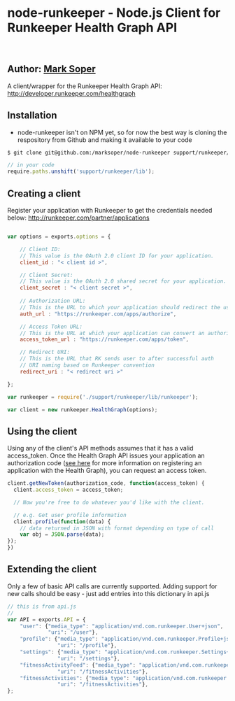 

node-runkeeper - Node.js Client for Runkeeper Health Graph API
==============================================================
<br>

## Author: [Mark Soper](masoper@gmail.com)

A client/wrapper for the Runkeeper Health Graph API:
http://developer.runkeeper.com/healthgraph

## Installation

- node-runkeeper isn't on NPM yet, so for now the best way is cloning the respository from Github and making it available to your code

```bash
$ git clone git@github.com:/marksoper/node-runkeeper support/runkeeper/
```
```javascript
// in your code
require.paths.unshift('support/runkeeper/lib');
```

## Creating a client

Register your application with Runkeeper to get the credentials needed below:
http://runkeeper.com/partner/applications


```javascript

var options = exports.options = {

    // Client ID: 
    // This value is the OAuth 2.0 client ID for your application.  
    client_id : "< client id >",

    // Client Secret:  
    // This value is the OAuth 2.0 shared secret for your application.   
    client_secret : "< client secret >",
    
    // Authorization URL:   
    // This is the URL to which your application should redirect the user in order to authorize access to his or her RunKeeper account.   
    auth_url : "https://runkeeper.com/apps/authorize",

    // Access Token URL:    
    // This is the URL at which your application can convert an authorization code to an access token. 
    access_token_url : "https://runkeeper.com/apps/token",

    // Redirect URI:   
    // This is the URL that RK sends user to after successful auth  
    // URI naming based on Runkeeper convention 
    redirect_uri : "< redirect uri >"

};

var runkeeper = require('./support/runkeeper/lib/runkeeper');

var client = new runkeeper.HealthGraph(options);

```

## Using the client

Using any of the client's API methods assumes that it has a valid access_token. Once the Health Graph API issues your application an authorization code ([see here](http://developer.runkeeper.com/healthgraph/registration-authorization) for more information on registering an application with the Health Graph), you can request an access token.

```javascript
client.getNewToken(authorization_code, function(access_token) {
  client.access_token = access_token;

  // Now you're free to do whatever you'd like with the client.

  // e.g. Get user profile information
  client.profile(function(data) {
    // data returned in JSON with format depending on type of call
    var obj = JSON.parse(data);
});
})
```


## Extending the client

Only a few of basic API calls are currently supported.  Adding support for new calls should be easy - just add entries into this dictionary in api.js

```javascript
// this is from api.js
//
var API = exports.API = {
    "user": {"media_type": "application/vnd.com.runkeeper.User+json",
             "uri": "/user"},
    "profile": {"media_type": "application/vnd.com.runkeeper.Profile+json",
                "uri": "/profile"},
    "settings": {"media_type": "application/vnd.com.runkeeper.Settings+json",
                "uri": "/settings"},
    "fitnessActivityFeed": {"media_type": "application/vnd.com.runkeeper.FitnessActivityFeed+json",
                "uri": "/fitnessActivities"},
    "fitnessActivities": {"media_type": "application/vnd.com.runkeeper.FitnessActivity+json",
                "uri": "/fitnessActivities"},
};
```






